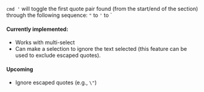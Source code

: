 `cmd '` will toggle the first quote pair found (from the start/end of the section) through the following sequence: `"` to `'` to ` 

#### Currently implemented: 

- Works with multi-select
- Can make a selection to ignore the text selected (this feature can be used to exclude escaped quotes).

#### Upcoming

- Ignore escaped quotes (e.g., `\"`)
